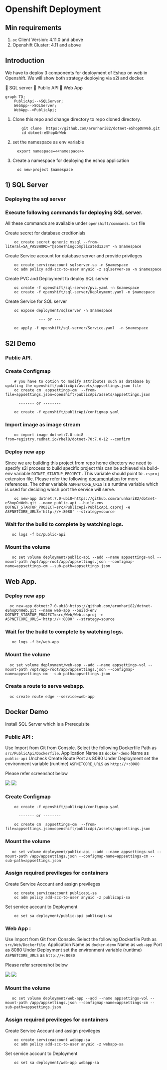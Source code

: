 # Openshift Deployment

## Min requirements

1) `oc` Client Version: 4.11.0 and above
2) Openshift Cluster: 4.11 and above

## Introduction

We have to deploy 3 components for deployment of Eshop on web in Openshift. We will show both strategy deploying via s2i and docker.

:small_blue_diamond: SQL server
:small_blue_diamond: Public API
:small_blue_diamond: Web App

```mermaid
graph TD;
    PublicApi-->SQLServer;
    WebApp-->SQLServer;
    WebApp-->PublicApi;
```    
   

   1) Clone this repo and change directory to repo cloned directory.

        ``` 
            git clone  https://github.com/arunhari82/dotnet-eShopOnWeb.git
            cd dotnet-eShopOnWeb
        ```    
   2) set the namespace as env variable

            export namespace=<<namespace>> 
   3) Create a namespace for deploying the eshop application

            oc new-project $namespace


## 1) SQL Server
   
   ### Deploying the sql server

   ### Execute following commands for deploying SQL server. 
   
   All these commands are available under `openshift/commands.txt` file

   Create secret for database credtionials

        oc create secret generic mssql --from-literal=SA_PASSWORD="@someThingComplicated1234" -n $namespace

   Create Service account for database server and provide privileges     
   
        oc create serviceaccount sqlserver-sa -n $namespace
        oc adm policy add-scc-to-user anyuid -z sqlserver-sa -n $namespace

   Create PVC and Deployment to deploy SQL server 

        oc create -f openshift/sql-server/pvc.yaml -n $namespace
        oc create -f openshift/sql-server/Deployment.yaml -n $namespace

   Create Service for SQL server

        oc expose deployment/sqlserver -n $namespace

                   --- or ---

        oc apply -f openshift/sql-server/Service.yaml  -n $namespace 



## S2I Demo

 ### Public API.

 ### Create Configmap

        # you have to option to modify attributes such as database by updating the openshift/publicApi/assets/appsettings.json file
        oc create cm  appsettings-cm  --from-file=appsettings.json=openshift/publicApi/assets/appsettings.json
        
          ------- or --------

        oc create -f openshift/publicApi/configmap.yaml


### Import image as image stream
       
        oc import-image dotnet:7.0-ubi8 --from=registry.redhat.io/rhel8/dotnet-70:7.0-12 --confirm

### Deploy new app

Since we are building this project from repo home directory we need to specify s2i process to build specific project this can be achieved via build-env variable `DOTNET_STARTUP_PROJECT` . This variable should point to `.csproj` extension file. Please refer the following [documentation](https://github.com/redhat-developer/s2i-dotnetcore/tree/main/7.0/build#environment-variables) for more references. The other variable `ASPNETCORE_URLS` is a runtime variable which is used for deciding which port the service will serve.

        oc new-app dotnet:7.0-ubi8~https://github.com/arunhari82/dotnet-eShopOnWeb.git --name public-api --build-env DOTNET_STARTUP_PROJECT=src/PublicApi/PublicApi.csproj -e ASPNETCORE_URLS='http://+:8080' --strategy=source

### Wait for the build to complete by watching logs.

       oc logs -f bc/public-api

### Mount the volume 

       oc set volume deployment/public-api --add --name appsettings-vol --mount-path /opt/app-root/app/appsettings.json --configmap-name=appsettings-cm --sub-path=appsettings.json

## Web App. 

### Deploy new app

      oc new-app dotnet:7.0-ubi8~https://github.com/arunhari82/dotnet-eShopOnWeb.git --name web-app --build-env DOTNET_STARTUP_PROJECT=src/Web/Web.csproj -e ASPNETCORE_URLS='http://+:8080' --strategy=source

### Wait for the build to complete by watching logs.

       oc logs -f bc/web-app      

### Mount the volume       

      oc set volume deployment/web-app --add --name appsettings-vol --mount-path /opt/app-root/app/appsettings.json --configmap-name=appsettings-cm --sub-path=appsettings.json

### Create a route to serve webapp.   

      oc create route edge --service=web-app


## Docker Demo

Install SQL Server which is a Prerequisite

 ### Public API :

 Use Import from Git from Console. Select the following
 Dockerfile Path as `src/PublicApi/Dockerfile`. 
 Application Name as `docker-demo`
 Name as `public-api`
 Uncheck Create Route
 Port as 8080
 Under Deployment set the environment variable (runtime) `ASPNETCORE_URLS` as `http://+:8080`

 Please refer screenshot below

 ![](/openshift/publicApi/assets/public-api-docker-1.png) 
 ![](/openshift/publicApi/assets/public-api-docker-2.png)

  ### Create Configmap

        oc create -f openshift/publicApi/configmap.yaml

          ------- or --------

        oc create cm  appsettings-cm  --from-file=appsettings.json=openshift/publicApi/assets/appsettings.json

### Mount the volume 

       oc set volume deployment/public-api --add --name appsettings-vol --mount-path /app/appsettings.json --configmap-name=appsettings-cm --sub-path=appsettings.json
        
### Assign required previleges for containers

Create Service Account and assign previleges
   
        oc create serviceaccount publicapi-sa
        oc adm policy add-scc-to-user anyuid -z publicapi-sa

Set service account to Deployment        

        oc set sa deployment/public-api publicapi-sa

### Web App :

 Use Import from Git from Console. Select the following
 Dockerfile Path as `src/Web/Dockerfile`. 
 Application Name as `docker-demo`
 Name as `web-app`
 Port as 8080
 Under Deployment set the environment variable (runtime) `ASPNETCORE_URLS` as `http://+:8080`

 Please refer screenshot below

 ![](/openshift/web-app/assets/web-app-docker-1.png) 
 ![](/openshift/web-app/assets/web-app-docker-2.png)


### Mount the volume 

       oc set volume deployment/web-app --add --name appsettings-vol --mount-path /app/appsettings.json --configmap-name=appsettings-cm --sub-path=appsettings.json
        
### Assign required previleges for containers

Create Service Account and assign previleges
   
        oc create serviceaccount webapp-sa
        oc adm policy add-scc-to-user anyuid -z webapp-sa


Set service account to Deployment        

        oc set sa deployment/web-app webapp-sa
 
